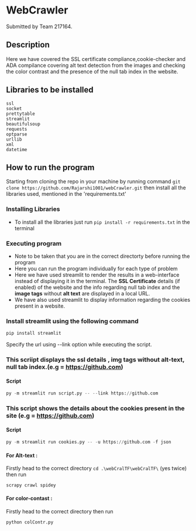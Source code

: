 # WebCrawler

Submitted by Team 217164.

## Description

Here we have covered the SSL certificate compliance,cookie-checker and ADA compilance covering alt text detection from the images and checking the color contrast and the presence of the null tab index in the website.

## Libraries to be installed
```
ssl
socket
prettytable
streamlit
beautifulsoup
requests
optparse
urllib
xml
datetime
```

## How to run the program
Starting from cloning the repo in your machine by running command
`git clone https://github.com/Rajarshi1001/webCrawler.git`
then install all the libraries used, mentioned in the 'requirements.txt'

### Installing Libraries

* To install all the libraries just run `pip install -r requirements.txt` in the terminal

### Executing program

* Note to be taken that you are in the correct directorty before running the program
* Here you can run the program individually for each type of problem
* Here we have used streamlit to render the results in a web-interface instead of displaying it in the terminal. The __SSL Certificate__ details (if enabled) of the website and the info regarding null tab index and the __image tags__ without __alt text__ are displayed in a local URL.
* We have also used streamlit to display information regarding the cookies present in a website.
### Install streamlit using the following command

```py
pip install streamlit 
```

Specify the url using --link option while executing the script.

### This scriipt displays the ssl details , img tags without alt-text, null tab index.(e.g = https://github.com)
#### Script 
```py
py -m streamlit run script.py -- --link https://github.com
```

### This script shows the details about the cookies present in the site (e.g = https://github.com)
#### Script
```py
py -m streamlit run cookies.py -- -u https://github.com -f json
```
<!-- #### For SSL-Certificate compilance test:
```
python3 check.py
```
#### For Cookie- test:
```
python3 cookies.py
``` -->
#### For Alt-text :
Firstly head to the correct directory `cd .\webCralTF\webCralTF\` (yes twice) then run
```
scrapy crawl spidey
```
#### For color-contast :
Firstly head to the correct directory then run
```
python colContr.py
```
<!-- #### For tab-Index navigation :
```
python3 tabindex.py
``` -->
